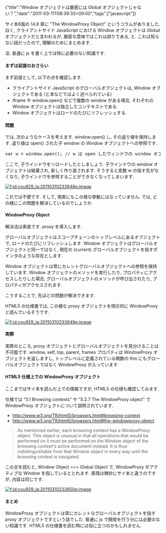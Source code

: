 {"title":"Window オブジェクトは厳密には Global オブジェクトじゃない？","date":"2011-03-11T08:39:33+09:00","tags":["javascript"]}

<!-- DATE: 2011-03-10T23:39:33+00:00 -->
<!-- OLDURL: http://d.hatena.ne.jp/cou929_la/20110310/ -->


<div class="section">
<p>サイ本6版の 14.8 章に "The WindowProxy Object" というコラムがありました. 曰く, クライアントサイド JavaScript における Window オブジェクトは Global オブジェクトだと言われるが, 厳密な意味ではこれは誤りである, と. これは知らない話だったので, 理解のためにまとめます. </p>
<p>注: 普通に js を書く上では特に必要のない知識です. </p>
<h4> まずは前提のおさらい</h4>
<p>まず前提として, 以下の点を確認します. </p>

<ul>
<li> クライアントサイド JavaScript のグローバルオブジェクトは,  Window オブジェクトである (と本などではよく述べられている)</li>
<li> iframe や window.open() などで複数の window がある場合, それぞれの Window オブジェクトは独立したコンテキストである. </li>
<li> Window オブジェクトはロードのたびにリフレッシュする. </li>
</ul>
<h4> 問題</h4>
<p>では, 次のようなケースを考えます. window.open() し, その返り値を保持します. 返り値は open() された子 window の Window オブジェクトへの参照です. </p>
<pre class="syntax-highlight">
<span class="synIdentifier">var</span> w = <span class="synStatement">window</span>.open(); <span class="synComment">// w は open したウィンドウの window オブジェクト</span>
</pre>

<p>ここで, 子ウインドウをリロードしたとしましょう. 子ウインドウの window オブジェクトは破棄され, 新しく作り直されます. そうすると変数 w の指す先がなくなり, 子ウインドウを参照することができなくなってしまいます. </p>
<p><a href="http://f.hatena.ne.jp/cou929_la/20110310233648" class="hatena-fotolife" target="_blank"><img src="http://cdn-ak.f.st-hatena.com/images/fotolife/c/cou929_la/20110310/20110310233648.png" alt="f:id:cou929_la:20110310233648p:image" title="f:id:cou929_la:20110310233648p:image" class="hatena-fotolife"></a></p>
<p>これでは不便です. そして, 現実にもこの様な挙動にはなっていません. では, どの様にこの問題を解決しているのでしょうか. </p>
<h4> WindowProxy Object</h4>
<p>解決法は素直です.  proxy を導入します. </p>
<p>グローバルオブジェクトはスコープチェーンのトップレベルにあるオブジェクトで, ロードのたびにリフレッシュします. Window オブジェクトはグローバルオブジェクトと同一ではなく, 現在の (current) グローバルオブジェクトを指すポインタのような存在とします. </p>
<p>Window オブジェクトは常にカレントグローバルオブジェクトへの参照を保持しています.  Window オブジェクトのメソッドを実行したり, プロパティにアクセスしたりした場合, グローバルオブジェクトのメソッドが呼び出されたり, プロパティがアクセスされます. </p>
<p>こうすることで, 先ほどの問題が解決できます. </p>
<p>HTML5 の仕様書では, この様な proxy オブジェクトを明示的に WindowProxy と読んでいるそうです. </p>
<p><a href="http://f.hatena.ne.jp/cou929_la/20110310233649" class="hatena-fotolife" target="_blank"><img src="http://cdn-ak.f.st-hatena.com/images/fotolife/c/cou929_la/20110310/20110310233649.png" alt="f:id:cou929_la:20110310233649p:image" title="f:id:cou929_la:20110310233649p:image" class="hatena-fotolife"></a></p>
<h4> 実際</h4>
<p>実際のところ, proxy オブジェクトとグローバルオブジェクトを見分けることは不可能です. window, self, top, parent, frames プロパティは WindowProxy オブジェクトを返しますし, トップレベルに定義されている関数の this にもグローバルオブジェクトではなく WindowProxy が入っています. </p>
<h4> HTML5 仕様上での WindowProxy オブジェクト</h4>
<p>ここまではサイ本を読んだ上での情報ですが, HTML5 の仕様も確認してみます.</p>
<p>仕様では "5.1 Browsing contexts" や "5.2.7 The WindowProxy object" で WindowProxy オブジェクトについて説明されています.</p>

<ul>
<li> <a href="http://www.w3.org/TR/html5/browsers.html#browsing-context" target="_blank">http://www.w3.org/TR/html5/browsers.html#browsing-context</a></li>
<li> <a href="http://www.w3.org/TR/html5/browsers.html#the-windowproxy-object" target="_blank">http://www.w3.org/TR/html5/browsers.html#the-windowproxy-object</a></li>
</ul>
<blockquote>
<p>As mentioned earlier, each browsing context has a WindowProxy object. This object is unusual in that all operations that would be performed on it must be performed on the Window object of the browsing context's active document instead. It is thus indistinguishable from that Window object in every way until the browsing context is navigated.</p>
</blockquote>
<p>この文を読むと, Window Object === Global Object で, WindowProxy がアクティブな Window を指しているととれます. 表現は微妙にサイ本と違うのですが, 内容は同じです.</p>
<p><a href="http://f.hatena.ne.jp/cou929_la/20110310233650" class="hatena-fotolife" target="_blank"><img src="http://cdn-ak.f.st-hatena.com/images/fotolife/c/cou929_la/20110310/20110310233650.png" alt="f:id:cou929_la:20110310233650p:image" title="f:id:cou929_la:20110310233650p:image" class="hatena-fotolife"></a></p>
<h4> まとめ</h4>
<p>WindowProxy オブジェクトは常にカレントなグローバルオブジェクトを指す proxy オブジェクトですという話でした. 普通に js で開発を行う分には必要のない知識です. HTML5 の仕様書を読む時には役に立つのかもしれません. </p>
</div>






